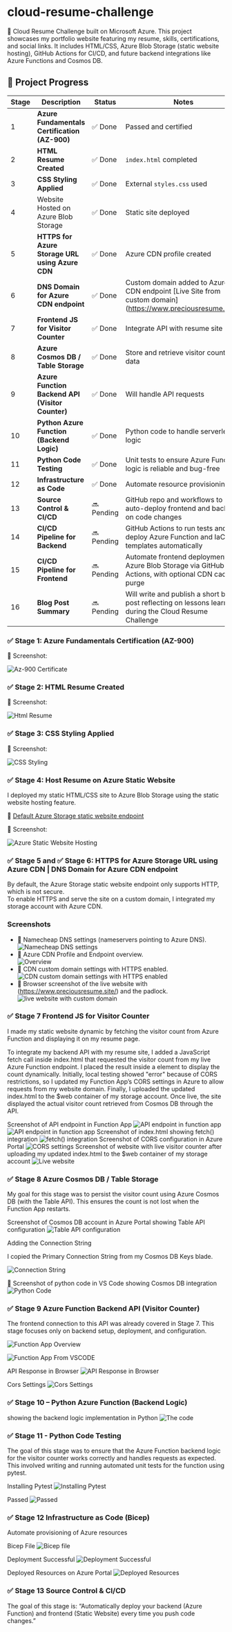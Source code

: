 # cloud-resume-challenge
🚀 Cloud Resume Challenge built on Microsoft Azure. This project showcases my portfolio website featuring my resume, skills, certifications, and social links. It includes HTML/CSS, Azure Blob Storage (static website hosting), GitHub Actions for CI/CD, and future backend integrations like Azure Functions and Cosmos DB.

## 📌 Project Progress

| Stage | Description | Status | Notes |
|-------|-------------|--------|-------|
| 1 | **Azure Fundamentals Certification (AZ-900)** | ✅ Done | Passed and certified |
| 2 | **HTML Resume Created** | ✅ Done | `index.html` completed |
| 3 | **CSS Styling Applied** | ✅ Done | External `styles.css` used |
| 4 | Website Hosted on Azure Blob Storage | ✅ Done | Static site deployed |
| 5 | **HTTPS for Azure Storage URL using Azure CDN** | ✅ Done | Azure CDN profile created |
| 6 | **DNS Domain for Azure CDN endpoint** | ✅ Done | Custom domain added to Azure CDN endpoint [Live Site from custom domain] (https://www.preciousresume.site/) |
| 7 | **Frontend JS for Visitor Counter** | ✅ Done | Integrate API with resume site |
| 8 | **Azure Cosmos DB / Table Storage** | ✅ Done | Store and retrieve visitor count data |
| 9 | **Azure Function Backend API (Visitor Counter)** | ✅ Done | Will handle API requests |
|10 | **Python Azure Function (Backend Logic)** | ✅ Done | Python code to handle serverless logic |
|11 | **Python Code Testing** | ✅ Done | Unit tests to ensure Azure Function logic is reliable and bug-free |
|12 | **Infrastructure as Code** | ✅ Done | Automate resource provisioning |
|13 | **Source Control & CI/CD** | 🔜 Pending | GitHub repo and workflows to auto-deploy frontend and backend on code changes |
|14 | **CI/CD Pipeline for Backend** | 🔜 Pending | GitHub Actions to run tests and deploy Azure Function and IaC templates automatically |
|15 | **CI/CD Pipeline for Frontend** | 🔜 Pending | Automate frontend deployment to Azure Blob Storage via GitHub Actions, with optional CDN cache purge |
|16 | **Blog Post Summary** | 🔜 Pending | Will write and publish a short blog post reflecting on lessons learned during the Cloud Resume Challenge |

### ✅ Stage 1: Azure Fundamentals Certification (AZ-900)

📸 Screenshot:

![Az-900 Certificate](screenshots/stage-1-az900-certificate.png)

### ✅ Stage 2: HTML Resume Created

📸 Screenshot:

![Html Resume](screenshots/stage-2-index-html.png)

### ✅ Stage 3: CSS Styling Applied

📸 Screenshot:

![CSS Styling](screenshots/stage-3-css-styling.png)

### ✅ Stage 4: Host Resume on Azure Static Website

I deployed my static HTML/CSS site to Azure Blob Storage using the static website hosting feature.

🔗 [Default Azure Storage static website endpoint](https://preciouswebsite.z6.web.core.windows.net/)

📸 Screenshot:

![Azure Static Website Hosting](screenshots/stage-4-azure-static-hosting.png)

### ✅ Stage 5 and ✅ Stage 6: HTTPS for Azure Storage URL using Azure CDN | DNS Domain for Azure CDN endpoint

By default, the Azure Storage static website endpoint only supports HTTP, which is not secure.  
To enable HTTPS and serve the site on a custom domain, I integrated my storage account with Azure CDN. 

### Screenshots
- 📸 Namecheap DNS settings (nameservers pointing to Azure DNS). 
 ![Namecheap DNS settings](screenshots/stage-5-namecheap-dns-settings.png)
- 📸 Azure CDN Profile and Endpoint overview.  
![Overview](screenshots/stage-5-azure-cdn-profile-and-endpoint-overview.png)
- 📸 CDN custom domain settings with HTTPS enabled.  
![CDN custom domain settings with HTTPS enabled](./screenshots/stage-5-cdn-custom-domain-settings-with-https-enabled.png)
- 📸 Browser screenshot of the live website with (https://www.preciousresume.site/) and the padlock.  
![live website with custom domain](screenshots/stage-5-live-website-with-custom-domain.png)

### ✅ Stage 7 Frontend JS for Visitor Counter

I made my static website dynamic by fetching the visitor count from Azure Function and displaying it on my resume page.

To integrate my backend API with my resume site, I added a JavaScript fetch call inside index.html that requested the visitor count from my live Azure Function endpoint. I placed the result inside a <span> element to display the count dynamically. Initially, local testing showed "error" because of CORS restrictions, so I updated my Function App’s CORS settings in Azure to allow requests from my website domain. Finally, I uploaded the updated index.html to the $web container of my storage account. Once live, the site displayed the actual visitor count retrieved from Cosmos DB through the API.

Screenshot of API endpoint in Function App
![API endpoint in function app](screenshots/stage-7-api-endpoint-in-function-app.png)
![API endpoint in function app](screenshots/stage-7-api-endpoint-in-function-app-1.png)
Screenshot of index.html showing fetch() integration
![fetch() integration](screenshots/stage-7-index-html-showing-fetch()-integration.png)
Screenshot of CORS configuration in Azure Portal
![CORS settings](screenshots/stage-7-cors-settings.png)
Screenshot of website with live visitor counter after uploading my updated index.html to the $web container of my storage account
![Live website](screenshots/stage-7-website-showing-visitors-count.png)

### ✅ Stage 8 Azure Cosmos DB / Table Storage

My goal for this stage was to persist the visitor count using Azure Cosmos DB (with the Table API). This ensures the count is not lost when the Function App restarts.

Screenshot of Cosmos DB account in Azure Portal showing Table API configuration
![Table API configuration](screenshots/stage-8-cosmos-db-account-showing-table-api-configuration.png)

Adding the Connection String

I copied the Primary Connection String from my Cosmos DB Keys blade.

![Connection String](screenshots/stage-8-connection-string.png)

📸 Screenshot of python code in VS Code showing Cosmos DB integration
![Python Code](screenshots/stage-8-.py-code-in-vs-code-showing-cosmosdb-integration.png)

### ✅ Stage 9 Azure Function Backend API (Visitor Counter)

The frontend connection to this API was already covered in Stage 7. This stage focuses only on backend setup, deployment, and configuration.

![Function App Overview](screenshots/stage-9-function-app-from-portal.png)

![Function App From VSCODE](screenshots/stage-9-function-app-from-vscode.png)

API Response in Browser
![API Response in Browser](screenshots/stage-9-api-response-in-browser.png)

Cors Settings
![Cors Settings](screenshots/stage-9-cors-settings.png)

### ✅ Stage 10 – Python Azure Function (Backend Logic)

showing the backend logic implementation in Python
![The code](screenshots/stage-10-vscode-showing-the-code.png)

### ✅ Stage 11 - Python Code Testing

The goal of this stage was to ensure that the Azure Function backend logic for the visitor counter works correctly and handles requests as expected. This involved writing and running automated unit tests for the function using pytest.

Installing Pytest
![Installing Pytest](screenshots/stage-11-pip-install-pytest.png)

Passed
![Passed](screenshots/stage-11-passed.png)

### ✅ Stage 12 Infrastructure as Code (Bicep)

Automate provisioning of Azure resources

Bicep File
![Bicep file](screenshots/stage-12-main-bicep.png)

Deployment Successful
![Deployment Successful](screenshots/stage-12-bicep-file-deployment-successful.png)

Deployed Resources on Azure Portal
![Deployed Resources](screenshots/stage-12-deployed-resources-on-portal.png)

### ✅ Stage 13 Source Control & CI/CD

The goal of this stage is: “Automatically deploy your backend (Azure Function) and frontend (Static Website) every time you push code changes.”

